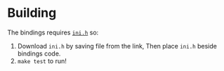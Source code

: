 # Building

The bindings requires [`ini.h`](https://github.com/mattiasgustavsson/libs/raw/main/ini.h) so:

1. Download `ini.h` by saving file from the link, Then place `ini.h` beside bindings code.
2. `make test` to run!
